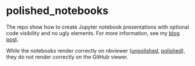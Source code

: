 # polished_notebooks
The repo show how to create Jupyter notebook presentations with optional code visibility and no ugly elements. For more information, see my [blog post](http://chris-said.io/2016/02/13/how-to-make-polished-jupyter-presentations-with-optional-code-visibility/).

While the notebooks render correctly on nbviewer ([unpolished](http://nbviewer.jupyter.org/github/csaid/polished_notebooks/blob/master/notebook_original.ipynb), [polished](http://nbviewer.jupyter.org/github/csaid/polished_notebooks/blob/master/notebook_polished.ipynb)), they do not render correctly on the GitHub viewer.

